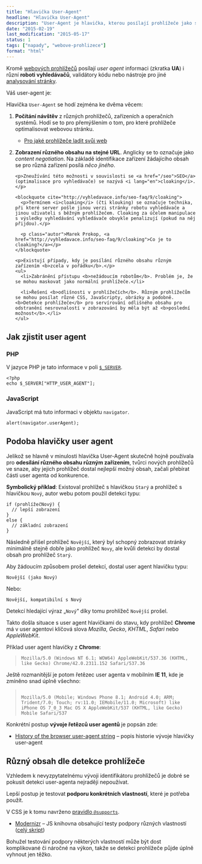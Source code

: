 ```yaml
---
title: "Hlavička User-Agent"
headline: "Hlavička User-Agent"
description: "User-Agent je hlavička, kterou posílají prohlížeče jako svou identifikaci."
date: "2015-02-19"
last_modification: "2015-05-17"
status: 1
tags: ["napady", "webove-prohlizece"]
format: "html"
---
```


<p>Kromě <a href="/webove-prohlizece">webových prohlížečů</a> posílají <i>user agent</i> informaci (zkratka <b>UA</b>) i různí <b>roboti vyhledávačů</b>, validátory kódu nebo nástroje pro jiné <a href="/kontrola-stranky">analysování stránky</a>.</p>

<div class="live">
  <p>Váš user-agent je: <span id="ua"></span></p>
  <script>
    document.getElementById("ua").innerHTML = navigator.userAgent;
  </script>
</div>

<p>Hlavička <code>User-Agent</code> se hodí zejména ke dvěma věcem:</p>

<ol>
  <li>
    <p><b>Počítání návštěv</b> z různých prohlížečů, zařízeních a operačních systémů. Hodí se to pro přemýšlením o tom, pro které prohlížeče optimalisovat webovou stránku.</p>
    <div class="internal-content">
      <ul>
        <li>
          <p><a href="/prohlizece-optimalisace">Pro jaké prohlížeče ladit svůj web</a></p>
        </li>
      </ul>
    </div>
  </li>
  
  <li>
    <p><b>Zobrazení různého obsahu na stejné URL</b>. Anglicky se to označuje jako <i lang="en">content negotiation</i>. Na základě identifikace zařízení žádajícího obsah se pro různá zařízení posílá <i>něco jiného</i>.</p>
    
    <p>Zneužívání této možnosti v souvislosti se <a href="/seo">SEO</a> (optimalisace pro vyhledávače) se nazývá <i lang="en">cloaking</i>.</p>
    
    <blockquote cite="http://vyhledavace.info/seo-faq/9/cloaking">
      <p>Termínem <i>cloaking</i> (čti klouking) se označuje technika, při které server pošle jinou verzi stránky robotu vyhledávače a jinou uživateli s běžným prohlížečem. Cloaking za účelem manipulace s výsledky vyhledávání vyhledávače obvykle penalizují (pokud na něj přijdou).</p>
      
      <p class="autor">Marek Prokop, <a href="http://vyhledavace.info/seo-faq/9/cloaking">Co je to cloaking?</a></p>
    </blockquote>
    
    <p>Existují případy, kdy je posílání různého obsahu různým zařízením <b>zcela v pořádku</b>.</p>
    <ul>
      <li>Zabránění přístupu <b>nežádoucím robotům</b>. Problém je, že se mohou maskovat jako normální prohlížeče.</li>
      
      <li>Řešení <b>odlišnosti v prohlížečích</b>. Různým prohlížečům se mohou posílat různé CSS, JavaScripty, obrázky a podobně. <b>Detekce prohlížeče</b> pro servírování odlišného obsahu pro odstranění nesrovnalostí v zobrazování by měla být až <b>poslední možnost</b>.</li>
    </ul>
  </li>
</ol>


<h2 id="zjistit">Jak zjistit user agent</h2>


<h3 id="php">PHP</h3>

<p>V jazyce PHP je tato informace v poli <a href="/server"><code>$_SERVER</code></a>.</p>

<pre><code>&lt;?php
echo $_SERVER["HTTP_USER_AGENT"];</code></pre>




<h3 id="js">JavaScript</h3>

<p>JavaScript má tuto informaci v objektu <code>navigator</code>.</p>

<pre><code>alert(navigator.userAgent);</code></pre>





<h2 id="podoba">Podoba hlavičky user agent</h2>

<p>Jelikož se hlavně v minulosti hlavička User-Agent skutečně hojně používala pro <b>odesílání různého obsahu různým zařízením</b>, tvůrci nových prohlížečů ve snaze, aby jejich prohlížeč dostal nejlepší možný obsah, začali přebírat části user agenta od konkurence.</p>



<p><b>Symbolický příklad</b>: Existoval prohlížeč s hlavičkou <code>Starý</code> a prohlížeč s hlavičkou <code>Nový</code>, autor webu potom použil detekci typu:</p>

<pre><code>if (prohlížečNový) {
  // lepší zobrazení
}
else {
  // základní zobrazení
}
</code></pre>








<p>Následně přišel prohlížeč <code>Novější</code>, který byl schopný zobrazovat stránky minimálně stejně dobře jako prohlížeč <code>Novy</code>, ale kvůli detekci by dostal obsah pro prohlížeč <code>Starý</code>.</p>

<p>Aby žádoucím způsobem prošel detekcí, dostal user agent hlavičku typu:</p>

<pre><code>Novější (jako Nový)</code></pre>



<p>Nebo:</p>

<pre><code>Novější, kompatibilní s Nový</code></pre>



<p>Detekcí hledající výraz „<code>Nový</code>“ díky tomu prohlížeč <code>Novější</code> prošel.</p>


<p>Takto došla situace s user agent hlavičkami do stavu, kdy prohlížeč <b>Chrome</b> má v user agentovi klíčová slova <i>Mozilla</i>, <i>Gecko</i>, <i>KHTML</i>, <i>Safari</i> nebo <i>AppleWebKit</i>.</p>

<p>Příklad user agent hlavičky z <b>Chrome</b>:</p>

<blockquote><code>Mozilla/5.0 (Windows NT 6.1; WOW64) AppleWebKit/537.36 (KHTML, like Gecko) Chrome/42.0.2311.152 Safari/537.36</code></blockquote>



<p>Ještě rozmanitější je potom řetězec user agenta v mobilním <b>IE 11</b>, kde je zmíněno snad úplně všechno:</p>

<blockquote><code>
Mozilla/5.0 (Mobile; Windows Phone 8.1; Android 4.0; ARM; Trident/7.0; Touch; rv:11.0; IEMobile/11.0; Microsoft) like iPhone OS 7_0_3 Mac OS X AppleWebKit/537 (KHTML, like Gecko) Mobile Safari/537 
</code></blockquote>


<p>Konkrétní postup <b>vývoje řetězců user agentů</b> je popsán zde:</p>

<div class="external-content">
  <ul>
    <li><a href="http://webaim.org/blog/user-agent-string-history/">History of the browser user-agent string</a> – popis historie vývoje hlavičky user-agent</li>
  </ul>
</div>


<h2 id="detekce">Různý obsah dle detekce prohlížeče</h2>

<p>Vzhledem k nevyzpytatelnému vývoji identifikátoru prohlížečů je dobré se pokusit detekci user-agenta nejraději nepoužívat.</p>

<p>Lepší postup je testovat <b>podporu konkrétních vlastností</b>, které je potřeba použít.</p>

<p>V CSS je k tomu navrženo <a href="/supports">pravidlo <code>@supports</code></a>.</p>

<div class="external-content">
  <ul>
    <li><a href="http://modernizr.com/">Modernizr</a> – JS knihovna obsahující testy podpory různých vlastností (<a href="http://modernizr.com/downloads/modernizr-latest.js">celý skript</a>)</li>
  </ul>
</div>

<p>Bohužel testování podpory některých vlastností může být dost komplikované či náročné na výkon, takže se detekci prohlížeče půjde úplně vyhnout jen těžko.</p>